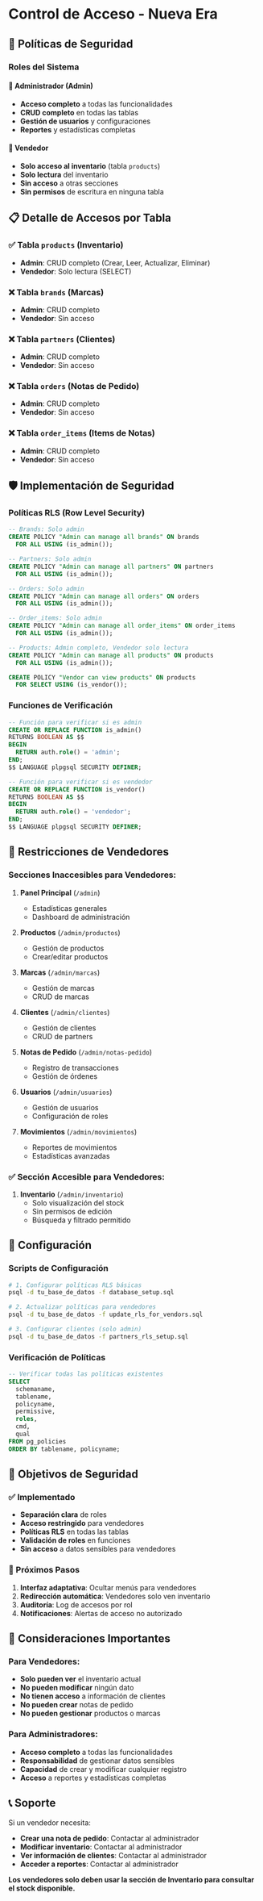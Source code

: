 # Control de Acceso - Nueva Era

## 🔐 Políticas de Seguridad

### Roles del Sistema

#### 👑 **Administrador (Admin)**
- **Acceso completo** a todas las funcionalidades
- **CRUD completo** en todas las tablas
- **Gestión de usuarios** y configuraciones
- **Reportes** y estadísticas completas

#### 👤 **Vendedor**
- **Solo acceso al inventario** (tabla `products`)
- **Solo lectura** del inventario
- **Sin acceso** a otras secciones
- **Sin permisos** de escritura en ninguna tabla

## 📋 Detalle de Accesos por Tabla

### ✅ **Tabla `products` (Inventario)**
- **Admin**: CRUD completo (Crear, Leer, Actualizar, Eliminar)
- **Vendedor**: Solo lectura (SELECT)

### ❌ **Tabla `brands` (Marcas)**
- **Admin**: CRUD completo
- **Vendedor**: Sin acceso

### ❌ **Tabla `partners` (Clientes)**
- **Admin**: CRUD completo
- **Vendedor**: Sin acceso

### ❌ **Tabla `orders` (Notas de Pedido)**
- **Admin**: CRUD completo
- **Vendedor**: Sin acceso

### ❌ **Tabla `order_items` (Items de Notas)**
- **Admin**: CRUD completo
- **Vendedor**: Sin acceso

## 🛡️ Implementación de Seguridad

### Políticas RLS (Row Level Security)

```sql
-- Brands: Solo admin
CREATE POLICY "Admin can manage all brands" ON brands
  FOR ALL USING (is_admin());

-- Partners: Solo admin  
CREATE POLICY "Admin can manage all partners" ON partners
  FOR ALL USING (is_admin());

-- Orders: Solo admin
CREATE POLICY "Admin can manage all orders" ON orders
  FOR ALL USING (is_admin());

-- Order_items: Solo admin
CREATE POLICY "Admin can manage all order_items" ON order_items
  FOR ALL USING (is_admin());

-- Products: Admin completo, Vendedor solo lectura
CREATE POLICY "Admin can manage all products" ON products
  FOR ALL USING (is_admin());

CREATE POLICY "Vendor can view products" ON products
  FOR SELECT USING (is_vendor());
```

### Funciones de Verificación

```sql
-- Función para verificar si es admin
CREATE OR REPLACE FUNCTION is_admin()
RETURNS BOOLEAN AS $$
BEGIN
  RETURN auth.role() = 'admin';
END;
$$ LANGUAGE plpgsql SECURITY DEFINER;

-- Función para verificar si es vendedor
CREATE OR REPLACE FUNCTION is_vendor()
RETURNS BOOLEAN AS $$
BEGIN
  RETURN auth.role() = 'vendedor';
END;
$$ LANGUAGE plpgsql SECURITY DEFINER;
```

## 🚫 Restricciones de Vendedores

### Secciones Inaccesibles para Vendedores:

1. **Panel Principal** (`/admin`)
   - Estadísticas generales
   - Dashboard de administración

2. **Productos** (`/admin/productos`)
   - Gestión de productos
   - Crear/editar productos

3. **Marcas** (`/admin/marcas`)
   - Gestión de marcas
   - CRUD de marcas

4. **Clientes** (`/admin/clientes`)
   - Gestión de clientes
   - CRUD de partners

5. **Notas de Pedido** (`/admin/notas-pedido`)
   - Registro de transacciones
   - Gestión de órdenes

6. **Usuarios** (`/admin/usuarios`)
   - Gestión de usuarios
   - Configuración de roles

7. **Movimientos** (`/admin/movimientos`)
   - Reportes de movimientos
   - Estadísticas avanzadas

### ✅ Sección Accesible para Vendedores:

1. **Inventario** (`/admin/inventario`)
   - Solo visualización del stock
   - Sin permisos de edición
   - Búsqueda y filtrado permitido

## 🔧 Configuración

### Scripts de Configuración

```bash
# 1. Configurar políticas RLS básicas
psql -d tu_base_de_datos -f database_setup.sql

# 2. Actualizar políticas para vendedores
psql -d tu_base_de_datos -f update_rls_for_vendors.sql

# 3. Configurar clientes (solo admin)
psql -d tu_base_de_datos -f partners_rls_setup.sql
```

### Verificación de Políticas

```sql
-- Verificar todas las políticas existentes
SELECT 
  schemaname, 
  tablename, 
  policyname, 
  permissive, 
  roles, 
  cmd, 
  qual 
FROM pg_policies 
ORDER BY tablename, policyname;
```

## 🎯 Objetivos de Seguridad

### ✅ Implementado

- **Separación clara** de roles
- **Acceso restringido** para vendedores
- **Políticas RLS** en todas las tablas
- **Validación de roles** en funciones
- **Sin acceso** a datos sensibles para vendedores

### 🔄 Próximos Pasos

1. **Interfaz adaptativa**: Ocultar menús para vendedores
2. **Redirección automática**: Vendedores solo ven inventario
3. **Auditoría**: Log de accesos por rol
4. **Notificaciones**: Alertas de acceso no autorizado

## 🚨 Consideraciones Importantes

### Para Vendedores:
- **Solo pueden ver** el inventario actual
- **No pueden modificar** ningún dato
- **No tienen acceso** a información de clientes
- **No pueden crear** notas de pedido
- **No pueden gestionar** productos o marcas

### Para Administradores:
- **Acceso completo** a todas las funcionalidades
- **Responsabilidad** de gestionar datos sensibles
- **Capacidad** de crear y modificar cualquier registro
- **Acceso** a reportes y estadísticas completas

## 📞 Soporte

Si un vendedor necesita:
- **Crear una nota de pedido**: Contactar al administrador
- **Modificar inventario**: Contactar al administrador
- **Ver información de clientes**: Contactar al administrador
- **Acceder a reportes**: Contactar al administrador

**Los vendedores solo deben usar la sección de Inventario para consultar el stock disponible.** 